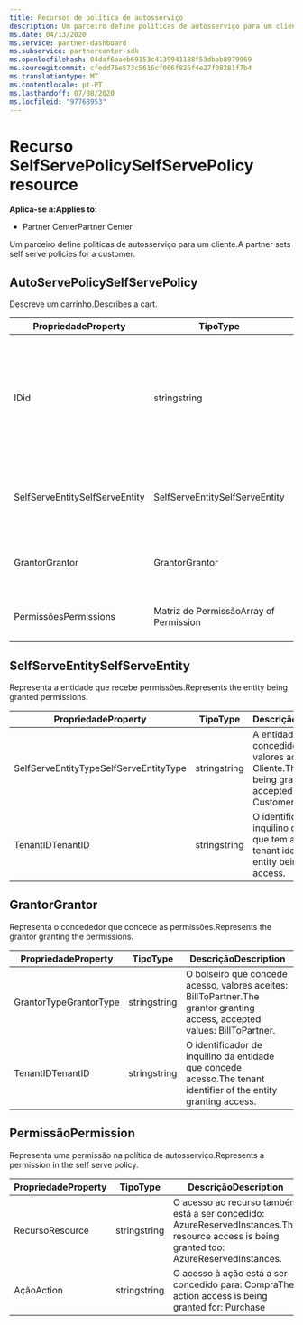 ```yaml
---
title: Recursos de política de autosserviço
description: Um parceiro define políticas de autosserviço para um cliente.
ms.date: 04/13/2020
ms.service: partner-dashboard
ms.subservice: partnercenter-sdk
ms.openlocfilehash: 04daf6aaeb69153c4139941188f53dbab8979969
ms.sourcegitcommit: cfedd76e573c5616cf006f826f4e27f08281f7b4
ms.translationtype: MT
ms.contentlocale: pt-PT
ms.lasthandoff: 07/08/2020
ms.locfileid: "97768953"
---
```

# <a name="selfservepolicy-resource"></a><span data-ttu-id="398e3-103">Recurso SelfServePolicy</span><span class="sxs-lookup"><span data-stu-id="398e3-103">SelfServePolicy resource</span></span>

<span data-ttu-id="398e3-104">**Aplica-se a:**</span><span class="sxs-lookup"><span data-stu-id="398e3-104">**Applies to:**</span></span>

- <span data-ttu-id="398e3-105">Partner Center</span><span class="sxs-lookup"><span data-stu-id="398e3-105">Partner Center</span></span>

<span data-ttu-id="398e3-106">Um parceiro define políticas de autosserviço para um cliente.</span><span class="sxs-lookup"><span data-stu-id="398e3-106">A partner sets self serve policies for a customer.</span></span>

## <a name="selfservepolicy"></a><span data-ttu-id="398e3-107">AutoServePolicy</span><span class="sxs-lookup"><span data-stu-id="398e3-107">SelfServePolicy</span></span>

<span data-ttu-id="398e3-108">Descreve um carrinho.</span><span class="sxs-lookup"><span data-stu-id="398e3-108">Describes a cart.</span></span>

| <span data-ttu-id="398e3-109">Propriedade</span><span class="sxs-lookup"><span data-stu-id="398e3-109">Property</span></span>              | <span data-ttu-id="398e3-110">Tipo</span><span class="sxs-lookup"><span data-stu-id="398e3-110">Type</span></span>             | <span data-ttu-id="398e3-111">Descrição</span><span class="sxs-lookup"><span data-stu-id="398e3-111">Description</span></span>                                                                                            |
|-----------------------|------------------|--------------------------------------------------------------------------------------------------------|
| <span data-ttu-id="398e3-112">ID</span><span class="sxs-lookup"><span data-stu-id="398e3-112">id</span></span>                    | <span data-ttu-id="398e3-113">string</span><span class="sxs-lookup"><span data-stu-id="398e3-113">string</span></span>           | <span data-ttu-id="398e3-114">Um identificador de política de autosserviço que é fornecido após a criação bem sucedida da política de autosserviço.</span><span class="sxs-lookup"><span data-stu-id="398e3-114">A self serve policy identifier that is supplied upon successful creation of the self serve policy.</span></span>     |
| <span data-ttu-id="398e3-115">SelfServeEntity</span><span class="sxs-lookup"><span data-stu-id="398e3-115">SelfServeEntity</span></span>       | <span data-ttu-id="398e3-116">SelfServeEntity</span><span class="sxs-lookup"><span data-stu-id="398e3-116">SelfServeEntity</span></span>  | <span data-ttu-id="398e3-117">A entidade self-serve a quem está a ser concedido acesso.</span><span class="sxs-lookup"><span data-stu-id="398e3-117">The self serve entity that is being granted access.</span></span>                                                     |
| <span data-ttu-id="398e3-118">Grantor</span><span class="sxs-lookup"><span data-stu-id="398e3-118">Grantor</span></span>               | <span data-ttu-id="398e3-119">Grantor</span><span class="sxs-lookup"><span data-stu-id="398e3-119">Grantor</span></span>          | <span data-ttu-id="398e3-120">O concededor que está a conceder acesso.</span><span class="sxs-lookup"><span data-stu-id="398e3-120">The grantor that is granting access.</span></span>                                                                    |
| <span data-ttu-id="398e3-121">Permissões</span><span class="sxs-lookup"><span data-stu-id="398e3-121">Permissions</span></span>           | <span data-ttu-id="398e3-122">Matriz de Permissão</span><span class="sxs-lookup"><span data-stu-id="398e3-122">Array of Permission</span></span>| <span data-ttu-id="398e3-123">Um conjunto de recursos [de permissão.](#permission)</span><span class="sxs-lookup"><span data-stu-id="398e3-123">An Array of [Permission](#permission) resources.</span></span>                                                                     |

## <a name="selfserveentity"></a><span data-ttu-id="398e3-124">SelfServeEntity</span><span class="sxs-lookup"><span data-stu-id="398e3-124">SelfServeEntity</span></span>

<span data-ttu-id="398e3-125">Representa a entidade que recebe permissões.</span><span class="sxs-lookup"><span data-stu-id="398e3-125">Represents the entity being granted permissions.</span></span>

| <span data-ttu-id="398e3-126">Propriedade</span><span class="sxs-lookup"><span data-stu-id="398e3-126">Property</span></span>             | <span data-ttu-id="398e3-127">Tipo</span><span class="sxs-lookup"><span data-stu-id="398e3-127">Type</span></span>|<span data-ttu-id="398e3-128">Descrição</span><span class="sxs-lookup"><span data-stu-id="398e3-128">Description</span></span>|
|----------------------|----------------------------------|--------------------------------------------------------------------------------------------|
| <span data-ttu-id="398e3-129">SelfServeEntityType</span><span class="sxs-lookup"><span data-stu-id="398e3-129">SelfServeEntityType</span></span>  | <span data-ttu-id="398e3-130">string</span><span class="sxs-lookup"><span data-stu-id="398e3-130">string</span></span>                           | <span data-ttu-id="398e3-131">A entidade a quem foi concedido acesso, valores aceites: Cliente.</span><span class="sxs-lookup"><span data-stu-id="398e3-131">The entity being granted access, accepted values: Customer.</span></span>                                 |
| <span data-ttu-id="398e3-132">TenantID</span><span class="sxs-lookup"><span data-stu-id="398e3-132">TenantID</span></span>             | <span data-ttu-id="398e3-133">string</span><span class="sxs-lookup"><span data-stu-id="398e3-133">string</span></span>                           | <span data-ttu-id="398e3-134">O identificador de inquilino da entidade que tem acesso.</span><span class="sxs-lookup"><span data-stu-id="398e3-134">The tenant identifier of the entity being granted access.</span></span>                                   |

## <a name="grantor"></a><span data-ttu-id="398e3-135">Grantor</span><span class="sxs-lookup"><span data-stu-id="398e3-135">Grantor</span></span>

<span data-ttu-id="398e3-136">Representa o concededor que concede as permissões.</span><span class="sxs-lookup"><span data-stu-id="398e3-136">Represents the grantor granting the permissions.</span></span>

| <span data-ttu-id="398e3-137">Propriedade</span><span class="sxs-lookup"><span data-stu-id="398e3-137">Property</span></span>             | <span data-ttu-id="398e3-138">Tipo</span><span class="sxs-lookup"><span data-stu-id="398e3-138">Type</span></span>|<span data-ttu-id="398e3-139">Descrição</span><span class="sxs-lookup"><span data-stu-id="398e3-139">Description</span></span>|
|----------------------|----------------------------------|--------------------------------------------------------------------------------------------|
| <span data-ttu-id="398e3-140">GrantorType</span><span class="sxs-lookup"><span data-stu-id="398e3-140">GrantorType</span></span>          | <span data-ttu-id="398e3-141">string</span><span class="sxs-lookup"><span data-stu-id="398e3-141">string</span></span>                           | <span data-ttu-id="398e3-142">O bolseiro que concede acesso, valores aceites: BillToPartner.</span><span class="sxs-lookup"><span data-stu-id="398e3-142">The grantor granting access, accepted values: BillToPartner.</span></span>                               |
| <span data-ttu-id="398e3-143">TenantID</span><span class="sxs-lookup"><span data-stu-id="398e3-143">TenantID</span></span>             | <span data-ttu-id="398e3-144">string</span><span class="sxs-lookup"><span data-stu-id="398e3-144">string</span></span>                           | <span data-ttu-id="398e3-145">O identificador de inquilino da entidade que concede acesso.</span><span class="sxs-lookup"><span data-stu-id="398e3-145">The tenant identifier of the entity granting access.</span></span>                                       |


## <a name="permission"></a><span data-ttu-id="398e3-146">Permissão</span><span class="sxs-lookup"><span data-stu-id="398e3-146">Permission</span></span>

<span data-ttu-id="398e3-147">Representa uma permissão na política de autosserviço.</span><span class="sxs-lookup"><span data-stu-id="398e3-147">Represents a permission in the self serve policy.</span></span>

| <span data-ttu-id="398e3-148">Propriedade</span><span class="sxs-lookup"><span data-stu-id="398e3-148">Property</span></span>             | <span data-ttu-id="398e3-149">Tipo</span><span class="sxs-lookup"><span data-stu-id="398e3-149">Type</span></span>|<span data-ttu-id="398e3-150">Descrição</span><span class="sxs-lookup"><span data-stu-id="398e3-150">Description</span></span>|
|----------------------|----------------------------------|--------------------------------------------------------------------------------------------|
| <span data-ttu-id="398e3-151">Recurso</span><span class="sxs-lookup"><span data-stu-id="398e3-151">Resource</span></span>             | <span data-ttu-id="398e3-152">string</span><span class="sxs-lookup"><span data-stu-id="398e3-152">string</span></span>                           | <span data-ttu-id="398e3-153">O acesso ao recurso também está a ser concedido: AzureReservedInstances.</span><span class="sxs-lookup"><span data-stu-id="398e3-153">The resource access is being granted too: AzureReservedInstances.</span></span>                          |
| <span data-ttu-id="398e3-154">Ação</span><span class="sxs-lookup"><span data-stu-id="398e3-154">Action</span></span>               | <span data-ttu-id="398e3-155">string</span><span class="sxs-lookup"><span data-stu-id="398e3-155">string</span></span>                           | <span data-ttu-id="398e3-156">O acesso à ação está a ser concedido para: Compra</span><span class="sxs-lookup"><span data-stu-id="398e3-156">The action access is being granted for: Purchase</span></span>                                           |
